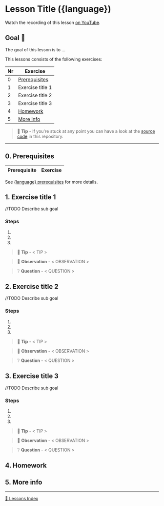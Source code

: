 # Lesson Title ({language})

Watch the recording of this lesson [on YouTube]().

## Goal 🎯

The goal of this lesson is to ...

This lessons consists of the following exercises:

|Nr|Exercise
|-|-
|0|[Prerequisites](#0-prerequisites)
|1|Exercise title 1
|2|Exercise title 2
|3|Exercise title 3
|4|[Homework](#4-homework)
|5|[More info](#5-more-info)

> 📝 **Tip** - If you're stuck at any point you can have a look at the [source code]() in this repository.

---

## 0. Prerequisites

| Prerequisite | Exercise
| - | -

See [{language} prerequisites]() for more details.

## 1. Exercise title 1

//TODO Describe sub goal

### Steps

1.
2.
3.

> 📝 **Tip** - < TIP >

> 🔎 **Observation** - < OBSERVATION >

> ❔ **Question** - < QUESTION >

## 2. Exercise title 2

//TODO Describe sub goal
### Steps

1.
2.
3.

> 📝 **Tip** - < TIP >

> 🔎 **Observation** - < OBSERVATION >

> ❔ **Question** - < QUESTION >

## 3. Exercise title 3

//TODO Describe sub goal

### Steps

1.
2.
3.

> 📝 **Tip** - < TIP >

> 🔎 **Observation** - < OBSERVATION >

> ❔ **Question** - < QUESTION >

## 4. Homework

## 5. More info

---
[🔼 Lessons Index](../README.md)
